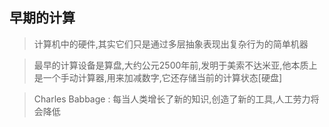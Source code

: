 ## 早期的计算

> 计算机中的硬件,其实它们只是通过多层抽象表现出复杂行为的简单机器

> 最早的计算设备是算盘,大约公元2500年前,发明于美索不达米亚,他本质上是一个手动计算器,用来加减数字,它还存储当前的计算状态[硬盘]

> Charles Babbage : 每当人类增长了新的知识,创造了新的工具,人工劳力将会降低
